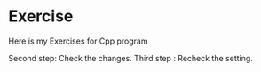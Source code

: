 # Exercise
Here is my Exercises for Cpp program

Second step: Check the changes.
Third step : Recheck the setting.
